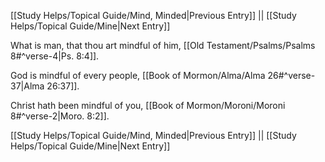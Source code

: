 [[Study Helps/Topical Guide/Mind, Minded|Previous Entry]]  ||  [[Study Helps/Topical Guide/Mine|Next Entry]]

 What is man, that thou art mindful of him, [[Old Testament/Psalms/Psalms 8#^verse-4|Ps. 8:4]].

 God is mindful of every people, [[Book of Mormon/Alma/Alma 26#^verse-37|Alma 26:37]].

 Christ hath been mindful of you, [[Book of Mormon/Moroni/Moroni 8#^verse-2|Moro. 8:2]].

[[Study Helps/Topical Guide/Mind, Minded|Previous Entry]]  ||  [[Study Helps/Topical Guide/Mine|Next Entry]]